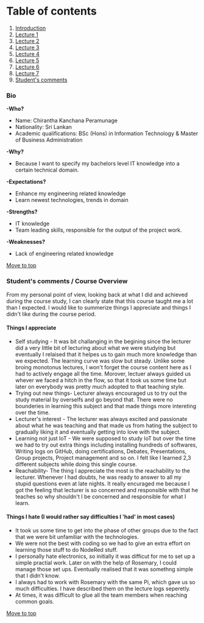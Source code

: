 <a name= "top"></a>

# Table of contents

1. [Introduction](#Introduction)
2. [Lecture 1](https://github.com/AnastasiiaMishchenko/Internationals/blob/master/Chirantha%20Peramunage-_/IoT%20Lecture%20Logs/lecture1.md)
3. [Lecture 2](https://github.com/AnastasiiaMishchenko/Internationals/blob/master/Chirantha%20Peramunage-_/IoT%20Lecture%20Logs/lecture2.md) 
4. [Lecture 3](https://github.com/AnastasiiaMishchenko/Internationals/blob/master/Chirantha%20Peramunage-_/IoT%20Lecture%20Logs/lecture3.md)
5. [Lecture 4](https://github.com/AnastasiiaMishchenko/Internationals/blob/master/Chirantha%20Peramunage-_/IoT%20Lecture%20Logs/lecture4.md)
6. [Lecture 5](https://github.com/AnastasiiaMishchenko/Internationals/blob/master/Chirantha%20Peramunage-_/IoT%20Lecture%20Logs/lecture5.md)
7. [Lecture 6](https://github.com/AnastasiiaMishchenko/Internationals/blob/master/Chirantha%20Peramunage-_/IoT%20Lecture%20Logs/lecture6.md)
8. [Lecture 7](https://github.com/AnastasiiaMishchenko/Internationals/blob/master/Chirantha%20Peramunage-_/IoT%20Lecture%20Logs/lecture7.md)
9. [Student's comments](#overview)



### Bio <a name= "Introduction"></a>


**-Who?**
* Name: Chirantha Kanchana Peramunage
* Nationality: Sri Lankan 
* Academic qualifications: BSc (Hons) in Information Technology & Master of Business Administration 

**-Why?** 
* Because I want to specify my bachelors level IT knowledge into a certain technical domain.

**-Expectations?**
* Enhance my engineering related knowledge 
* Learn newest technologies, trends in domain 

**-Strengths?**
* IT knowledge 
* Team leading skills, responsible for the output of the project work. 

**-Weaknesses?**
* Lack of engineering related knowledge

[Move to top](#top)

### Student's comments / Course Overview <a name= "overview"></a>

From my personal point of view, looking back at what I did and achieved during the course study, I can clearly state that this course taught me a lot than I expected. 
I would like to summerize things I appreciate and things I didn't like during the course period. 

#### Things I appreciate
* Self studying - It was bit challanging in the begining since the lecturer did a very little bit of lecturing about what we were studying but eventually I relaised that it helpes us to gain much more knowledge than we expected. The learning curve was slow but steady. Unlike some broing monotonus lectures, I won't forget the course content here as I had to actively engage all the time. Morover, lectuer always guided us whever we faced a hitch in the flow, so that it took us some time but later on everybody was pretty much adopted to that teaching style.
* Trying out new things- Lecturer always encouraged us to try out the study material by overselfs and go beyond that. There were no bounderies in learning this subject and that made things more intereting over the time.
* Lecturer's interest - The lecturer was always excited and passionate about what he was teaching and that made us from hating the subject to gradually liking it and eventually getting into love with the subject.
* Learning not just IoT - We were supposed to study IoT but over the time we had to try out extra things including installing hundreds of softwares, Writing logs on GitHub, doing certifications, Debates, Presentations, Group projects, Project management and so on. I felt like I learned 2,3 different subjects while doing this single course. 
* Reachability- The thing I appreciate the most is the reachability to the lecturer. Whenever I had doubts, he was ready to answer to all my stupid questions even at late nights. It really encuraged me because I got the feeling that lecturer is so concerned and responsible with that he teaches so why shouldn't I be concerned and responsible for what I learn. 

#### Things I hate (I would rather say difficulties I 'had' in most cases)
* It took us some time to get into the phase of other groups due to the fact that we were bit unfamiliar with the technologies. 
* We were not the best with coding so we had to give an extra effort on learning those stuff to do NodeRed stuff.
* I personally hate electronics, so initially it was difficut for me to set up a simple practial work. Later on with the help of Rosemary, I could manage those set ups. Eventually realised that it was somethng simple that I didn't know. 
* I always had to work with Rosemary with the same Pi, which gave us so much difficulties. I have described them on the lecture logs seperetly.
* At times, it was difficult to glue all the team members when reaching common goals. 

[Move to top](#top)
